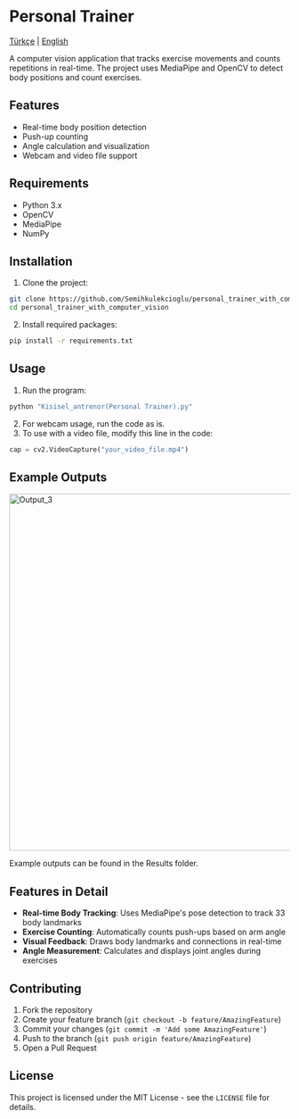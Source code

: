 # Personal Trainer

[Türkçe](README_TR.md) | [English](README.md)

A computer vision application that tracks exercise movements and counts repetitions in real-time. The project uses MediaPipe and OpenCV to detect body positions and count exercises.

## Features

- Real-time body position detection
- Push-up counting
- Angle calculation and visualization
- Webcam and video file support

## Requirements

- Python 3.x
- OpenCV
- MediaPipe
- NumPy

## Installation

1. Clone the project:
```bash
git clone https://github.com/Semihkulekcioglu/personal_trainer_with_computer_vision.git
cd personal_trainer_with_computer_vision
```

2. Install required packages:
```bash
pip install -r requirements.txt
```

## Usage

1. Run the program:
```bash
python "Kisisel_antrenor(Personal Trainer).py"
```

2. For webcam usage, run the code as is.
3. To use with a video file, modify this line in the code:
```python
cap = cv2.VideoCapture("your_video_file.mp4")
```

## Example Outputs

<img width="640" height="640" alt="Output_3" src="https://github.com/user-attachments/assets/3fdbdf14-5955-46f8-8435-061575437956" />

Example outputs can be found in the Results folder.

## Features in Detail

- **Real-time Body Tracking**: Uses MediaPipe's pose detection to track 33 body landmarks
- **Exercise Counting**: Automatically counts push-ups based on arm angle
- **Visual Feedback**: Draws body landmarks and connections in real-time
- **Angle Measurement**: Calculates and displays joint angles during exercises

## Contributing

1. Fork the repository
2. Create your feature branch (`git checkout -b feature/AmazingFeature`)
3. Commit your changes (`git commit -m 'Add some AmazingFeature'`)
4. Push to the branch (`git push origin feature/AmazingFeature`)
5. Open a Pull Request

## License

This project is licensed under the MIT License - see the `LICENSE` file for details.
